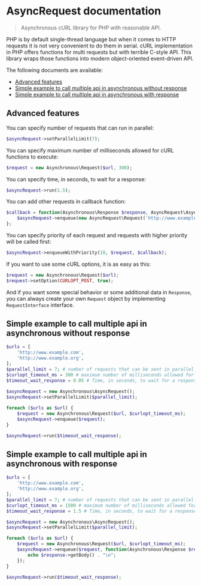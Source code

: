 # AsyncRequest documentation

> Asynchronous cURL library for PHP with reasonable API.

PHP is by default single-thread language but when it comes to HTTP requests it is not
very convenient to do them in serial. cURL implementation in PHP offers functions
for multi requests but with terrible C-style API. This library wraps those functions
into modern object-oriented event-driven API.

The following documents are available:

- [Advanced features](#advanced-features)
- [Simple example to call multiple api in asynchronous without response](#simple-example-to-call-multiple-api-in-asynchronous-without-response)
- [Simple example to call multiple api in asynchronous with response](#simple-example-to-call-multiple-api-in-asynchronous-with-response)

## Advanced features

You can specify number of requests that can run in parallel:

```php
$asyncRequest->setParallelLimit(7);
```

You can specify maximum number of milliseconds allowed for cURL functions to execute:

```php
$request = new Asynchronous\Request($url, 300);
```

You can specify time, in seconds, to wait for a response:

```php
$asyncRequest->run(1.5);
```

You can add other requests in callback function:

```php
$callback = function(Asynchronous\Response $response, AsyncRequest\AsyncRequest $asyncRequest) {
    $asyncRequest->enqueue(new AsyncRequest\Request('http://www.example.com'));
};
```

You can specify priority of each request and requests with higher priority will be called first:

```php
$asyncRequest->enqueueWithPriority(10, $request, $callback);
```

If you want to use some cURL options, it is as easy as this:

```php
$request = new Asynchronous\Request($url);
$request->setOption(CURLOPT_POST, true);
```

And if you want some special behavior or some additional data in `Response`, you can always create your own `Request` object by implementing `RequestInterface` interface.

## Simple example to call multiple api in asynchronous without response

```php
$urls = [
    'http://www.example.com',
    'http://www.example.org',
];
$parallel_limit = 7; # number of requests that can be sent in parallel
$curlopt_timeout_ms = 300 # maximum number of milliseconds allowed for cURL functions to execute
$timeout_wait_response = 0.05 # Time, in seconds, to wait for a response.
 
$asyncRequest = new Asynchronous\AsyncRequest();
$asyncRequest->setParallelLimit($parallel_limit);

foreach ($urls as $url) {
    $request = new Asynchronous\Request($url, $curlopt_timeout_ms);
    $asyncRequest->enqueue($request);
}

$asyncRequest->run($timeout_wait_response);
```

## Simple example to call multiple api in asynchronous with response

```php
$urls = [
    'http://www.example.com',
    'http://www.example.org',
];
$parallel_limit = 7; # number of requests that can be sent in parallel
$curlopt_timeout_ms = 1500 # maximum number of milliseconds allowed for cURL functions to execute
$timeout_wait_response = 1.5 # Time, in seconds, to wait for a response.

$asyncRequest = new Asynchronous\AsyncRequest();
$asyncRequest->setParallelLimit($parallel_limit);

foreach ($urls as $url) {
    $request = new Asynchronous\Request($url, $curlopt_timeout_ms);
    $asyncRequest->enqueue($request, function(Asynchronous\Response $response) {
        echo $response->getBody() . "\n";
    });
}

$asyncRequest->run($timeout_wait_response);
```